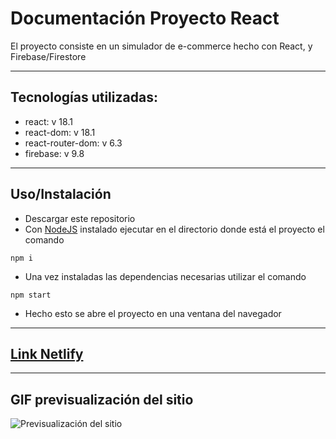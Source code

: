 # Documentación Proyecto React
El proyecto consiste en un simulador de e-commerce hecho con React, y Firebase/Firestore
* * *
## Tecnologías utilizadas:

* react: v 18.1
* react-dom: v 18.1
* react-router-dom: v 6.3
* firebase: v 9.8

* * * 
## Uso/Instalación

* Descargar este repositorio
* Con [NodeJS](https://nodejs.org/es/) instalado ejecutar en el directorio donde está el proyecto el comando 
~~~
npm i
~~~
* Una vez instaladas las dependencias necesarias utilizar el comando 
~~~
npm start
~~~
* Hecho esto se abre el proyecto en una ventana del navegador

* * *
## [Link Netlify](https://melodic-bonbon-094457.netlify.app)
* * *
## GIF previsualización del sitio
![Previsualización del sitio](https://i.imgur.com/R7SjBi7.gif)